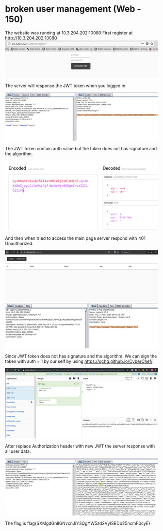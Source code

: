 # broken user management (Web - 150)

The website was running at 10.3.204.202:10080
First register at http://10.3.204.202:10080
![](./register.png)

The server will response the JWT token when you logged in.

![](./login.png)

The JWT token contain auth value but the token does not has signature and the algorithm.

![](./token.png)

And then when tried to access the main page server respond with 401 Unauthorized.

![](./users.jpg)
![](./users-req.png)

Since JWT token does not has signature and the algorithm. We can sign the token with auth = 1 by our self by using https://gchq.github.io/CyberChef/.

![](./jwt-sign.png)

After replace Authorization header with new JWT the server response with all user data.

![](./flag.png)

The flag is flag{SXMgdGhlIGNvcnJlY3QgYW5zd2VyISBDb25ncmF0cyE}